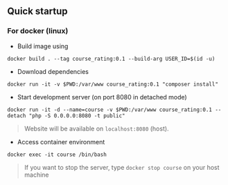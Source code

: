 ## Quick startup

### For docker (linux)

- Build image using
```
docker build . --tag course_rating:0.1 --build-arg USER_ID=$(id -u)
```

- Download dependencies
```
docker run -it -v $PWD:/var/www course_rating:0.1 "composer install"
```

- Start development server (on port 8080 in detached mode)
```
docker run -it -d --name=course -v $PWD:/var/www course_rating:0.1 --detach "php -S 0.0.0.0:8080 -t public"
```
> Website will be available on `localhost:8080` (host).

- Access container environment
```
docker exec -it course /bin/bash
```

> If you want to stop the server, type
> `docker stop course` on your host machine
